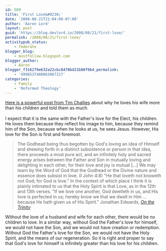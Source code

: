 ```yaml
---
id: 569
title: 'First Love&#8230;'
date: '2008-08-21T21:04:00-07:00'
author: 'Aaron Lord'
layout: post
guid: 'https://blog.devlord.io/2008/08/21/first-love/'
permalink: /2008/08/21/first-love/
activitypub_status:
    - federate
blogger_blog:
    - mustfollow.blogspot.com
blogger_author:
    - Aaron
blogger_f316279e632a22cbc8478bd21b80f9b4_permalink:
    - '4998537480063067217'
categories:
    - Family
    - 'Reformed Theology'
---
```


<a href="http://www.challies.com/archives/articles/who-do-you-love-more.php">Here is a powerful post from Tim Challies</a> about why he loves his wife more than his children and told them as much.<br /><br />I expect that it is the same with the Father's love for the Elect, his children.  He loves them because they reflect his image to him, because they remind him of the Son, because when he looks at us, he sees Jesus.  However, His love for the Son is first and foremost.<br /><blockquote>The Godhead being thus begotten by God's loving an idea of Himself and shewing forth in a distinct subsistence or person in that idea, there proceeds a most pure act, and an infinitely holy and sacred energy arises between the Father and Son in mutually loving and delighting in each other, for their love and joy is mutual [...] We may learn by the Word of God that the Godhead or the Divine nature and essence does subsist in love. (I John 4:8) "He that loveth not knoweth not God; for God is love." In the context of which place I think it is plainly intimated to us that the Holy Spirit is that Love, as in the 12th and 13th verses. "If we love one another, God dwelleth in us, and His love is perfected in us; hereby know we that we dwell in Him ... because He hath given us of His Spirit."  Jonathan Edwards, <a href="http://www.iclnet.org/pub/resources/text/ipb-e/epl-10/web/edwards-essay-trinity.html"><span style="font-style:italic;">On the Trinity</span></a><br /></blockquote>Without the love of a husband and wife for each other, there would be no children to love.  In a similar way, without God the Father's love for himself, we would not have the Son, and we would not have creation or redemption.  Without God the Father's love for the Son, we would not have the Holy Spirit, and the means of our regeneration.  So it is right and proper to say that God's love for himself is infinitely greater than his love for his children.<div class="blogger-post-footer"></div>